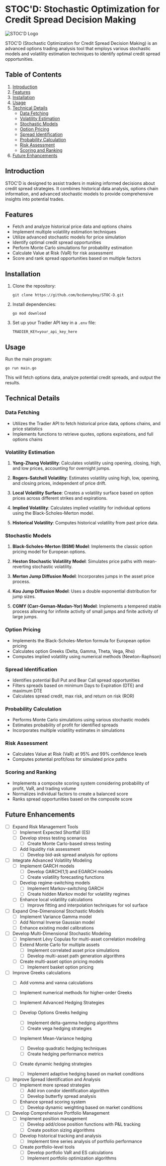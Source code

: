 # STOC'D: Stochastic Optimization for Credit Spread Decision Making

![STOC'D Logo](./stocd.webp)

STOC'D (Stochastic Optimization for Credit Spread Decision Making) is an advanced options trading analysis tool that employs various stochastic models and volatility estimation techniques to identify optimal credit spread opportunities.

## Table of Contents

1. [Introduction](#introduction)
2. [Features](#features)
3. [Installation](#installation)
4. [Usage](#usage)
5. [Technical Details](#technical-details)
   - [Data Fetching](#data-fetching)
   - [Volatility Estimation](#volatility-estimation)
   - [Stochastic Models](#stochastic-models)
   - [Option Pricing](#option-pricing)
   - [Spread Identification](#spread-identification)
   - [Probability Calculation](#probability-calculation)
   - [Risk Assessment](#risk-assessment)
   - [Scoring and Ranking](#scoring-and-ranking)
6. [Future Enhancements](#future-enhancements)

## Introduction

STOC'D is designed to assist traders in making informed decisions about credit spread strategies. It combines historical data analysis, options chain information, and advanced stochastic models to provide comprehensive insights into potential trades.

## Features

- Fetch and analyze historical price data and options chains
- Implement multiple volatility estimation techniques
- Utilize advanced stochastic models for price simulation
- Identify optimal credit spread opportunities
- Perform Monte Carlo simulations for probability estimation
- Calculate Value at Risk (VaR) for risk assessment
- Score and rank spread opportunities based on multiple factors

## Installation

1. Clone the repository:

   ```
   git clone https://github.com/bcdannyboy/STOC-D.git
   ```

2. Install dependencies:

   ```
   go mod download
   ```

3. Set up your Tradier API key in a `.env` file:

   ```
   TRADIER_KEY=your_api_key_here
   ```

## Usage

Run the main program:

```
go run main.go
```

This will fetch options data, analyze potential credit spreads, and output the results.

## Technical Details

### Data Fetching

- Utilizes the Tradier API to fetch historical price data, options chains, and price statistics
- Implements functions to retrieve quotes, options expirations, and full options chains

### Volatility Estimation

1. **Yang-Zhang Volatility**: Calculates volatility using opening, closing, high, and low prices, accounting for overnight jumps.

2. **Rogers-Satchell Volatility**: Estimates volatility using high, low, opening, and closing prices, independent of price drift.

3. **Local Volatility Surface**: Creates a volatility surface based on option prices across different strikes and expirations.

4. **Implied Volatility**: Calculates implied volatility for individual options using the Black-Scholes-Merton model.

5. **Historical Volatility**: Computes historical volatility from past price data.

### Stochastic Models

1. **Black-Scholes-Merton (BSM) Model**: Implements the classic option pricing model for European options.

2. **Heston Stochastic Volatility Model**: Simulates price paths with mean-reverting stochastic volatility.

3. **Merton Jump Diffusion Model**: Incorporates jumps in the asset price process.

4. **Kou Jump Diffusion Model**: Uses a double exponential distribution for jump sizes.

5. **CGMY (Carr-Geman-Madan-Yor) Model**: Implements a tempered stable process allowing for infinite activity of small jumps and finite activity of large jumps.

### Option Pricing

- Implements the Black-Scholes-Merton formula for European option pricing
- Calculates option Greeks (Delta, Gamma, Theta, Vega, Rho)
- Computes implied volatility using numerical methods (Newton-Raphson)

### Spread Identification

- Identifies potential Bull Put and Bear Call spread opportunities
- Filters spreads based on minimum Days to Expiration (DTE) and maximum DTE
- Calculates spread credit, max risk, and return on risk (ROR)

### Probability Calculation

- Performs Monte Carlo simulations using various stochastic models
- Estimates probability of profit for identified spreads
- Incorporates multiple volatility estimates in simulations

### Risk Assessment

- Calculates Value at Risk (VaR) at 95% and 99% confidence levels
- Computes potential profit/loss for simulated price paths

### Scoring and Ranking

- Implements a composite scoring system considering probability of profit, VaR, and trading volume
- Normalizes individual factors to create a balanced score
- Ranks spread opportunities based on the composite score

## Future Enhancements

- [ ] Expand Risk Management Tools
  - [ ] Implement Expected Shortfall (ES)
  - [ ] Develop stress testing scenarios
    - [ ] Create Monte Carlo-based stress testing
  - [ ] Add liquidity risk assessment
    - [ ] Develop bid-ask spread analysis for options

- [ ] Integrate Advanced Volatility Modeling
  - [ ] Implement GARCH models
    - [ ] Develop GARCH(1,1) and EGARCH models
    - [ ] Create volatility forecasting functions
  - [ ] Develop regime-switching models
    - [ ] Implement Markov-switching GARCH
    - [ ] Create hidden Markov model for volatility regimes
  - [ ] Enhance local volatility calculations
    - [ ] Improve fitting and interpolation techniques for vol surface

- [ ] Expand One-Dimensional Stochastic Models
  - [ ] Implement Variance Gamma model
  - [ ] Add Normal Inverse Gaussian model
  - [ ] Enhance existing model calibrations

- [ ] Develop Multi-Dimensional Stochastic Modeling
  - [ ] Implement Lévy Copulas for multi-asset correlation modeling
  - [ ] Extend Monte Carlo for multiple assets
    - [ ] Implement correlated asset price simulations
    - [ ] Develop multi-asset path generation algorithms
  - [ ] Create multi-asset option pricing models
    - [ ] Implement basket option pricing

- [ ] Improve Greeks calculations
  - [ ] Add vomma and vanna calculations
  - [ ] Implement numerical methods for higher-order Greeks

  - [ ] Implement Advanced Hedging Strategies
  - [ ] Develop Options Greeks hedging
    - [ ] Implement delta-gamma hedging algorithms
    - [ ] Create vega hedging strategies
  - [ ] Implement Mean-Variance hedging
    - [ ] Develop quadratic hedging techniques
    - [ ] Create hedging performance metrics
  - [ ] Create dynamic hedging strategies
    - [ ] Implement adaptive hedging based on market conditions

- [ ] Improve Spread Identification and Analysis
  - [ ] Implement more spread strategies
    - [ ] Add iron condor identification algorithm
    - [ ] Develop butterfly spread analysis
  - [ ] Enhance spread scoring system
    - [ ] Develop dynamic weighting based on market conditions

- [ ] Develop Comprehensive Portfolio Management
  - [ ] Implement position management
    - [ ] Develop add/close position functions with P&L tracking
    - [ ] Create position sizing algorithms
  - [ ] Develop historical tracking and analysis
    - [ ] Implement time series analysis of portfolio performance
  - [ ] Create portfolio-level tools
    - [ ] Develop portfolio VaR and ES calculations
    - [ ] Implement portfolio optimization algorithms
